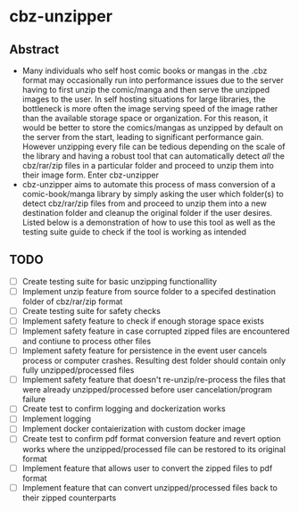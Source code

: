# cbz-unzipper

## Abstract
- Many individuals who self host comic books or mangas in the .cbz format may occasionally run into performance issues due to the server having to first unzip the comic/manga and then serve the unzipped images to the user. In self hosting situations for large libraries, the bottleneck is more often the image serving speed of the image rather than the available storage space or organization. For this reason, it would be better to store the comics/mangas as unzipped by default on the server from the start, leading to significant performance gain. However unzipping every file can be tedious depending on the scale of the library and having a robust tool that can automatically detect *all* the cbz/rar/zip files in a particular folder and proceed to unzip them into their image form. Enter cbz-unzipper
- cbz-unzipper aims to automate this process of mass conversion of a comic-book/manga library by simply asking the user which folder(s) to detect cbz/rar/zip files from and proceed to unzip them into a new destination folder and cleanup the original folder if the user desires. Listed below is a demonstration of how to use this tool as well as the testing suite guide to check if the tool is working as intended

## TODO
- [ ] Create testing suite for basic unzipping functionallity
- [ ] Implement unzip feature from source folder to a specifed destination folder of cbz/rar/zip format
- [ ] Create testing suite for safety checks
- [ ] Implement safety feature to check if enough storage space exists
- [ ] Implement safety feature in case corrupted zipped files are encountered and contiune to process other files
- [ ] Implement safety feature for persistence in the event user cancels process or computer crashes. Resulting dest folder should contain only fully unzipped/processed files
- [ ] Implement safety feature that doesn't re-unzip/re-process the files that were already unzipped/processed before user cancelation/program failure
- [ ] Create test to confirm logging and dockerization works
- [ ] Implement logging
- [ ] Implement docker contaierization with custom docker image
- [ ] Create test to confirm pdf format conversion feature and revert option works where the unzipped/processed file can be restored to its original format
- [ ] Implement feature that allows user to convert the zipped files to pdf format
- [ ] Implement feature that can convert unzipped/processed files back to their zipped counterparts
